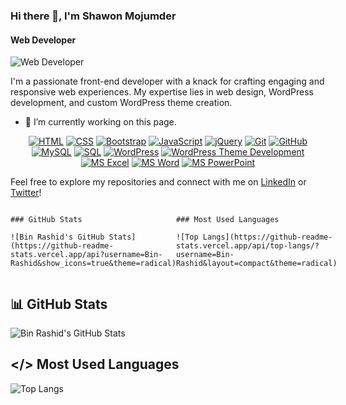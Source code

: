 ### Hi there 👋, I'm Shawon Mojumder
#### Web Developer
![Web Developer](https://pbs.twimg.com/profile_banners/1614454756067651584/1708783000/600x200)

I'm a passionate front-end developer with a knack for crafting engaging and responsive web experiences. My expertise lies in web design, WordPress development, and custom WordPress theme creation.

- 🔭 I’m currently working on this page. 







<div align="center">

[![HTML](https://img.shields.io/badge/HTML-E34F26?style=for-the-badge&logo=html5&logoColor=white)](#)
[![CSS](https://img.shields.io/badge/CSS-1572B6?style=for-the-badge&logo=css3&logoColor=white)](#)
[![Bootstrap](https://img.shields.io/badge/Bootstrap-563D7C?style=for-the-badge&logo=bootstrap&logoColor=white)](#)
[![JavaScript](https://img.shields.io/badge/JavaScript-F7DF1E?style=for-the-badge&logo=javascript&logoColor=black)](#)
[![jQuery](https://img.shields.io/badge/jQuery-0769AD?style=for-the-badge&logo=jquery&logoColor=white)](#)
[![Git](https://img.shields.io/badge/Git-F05032?style=for-the-badge&logo=git&logoColor=white)](#)
[![GitHub](https://img.shields.io/badge/GitHub-181717?style=for-the-badge&logo=github&logoColor=white)](#)
[![MySQL](https://img.shields.io/badge/MySQL-4479A1?style=for-the-badge&logo=mysql&logoColor=white)](#)
[![SQL](https://img.shields.io/badge/SQL-003366?style=for-the-badge&logo=sql&logoColor=white)](#)
[![WordPress](https://img.shields.io/badge/WordPress-21759B?style=for-the-badge&logo=wordpress&logoColor=white)](#)
[![WordPress Theme Development](https://img.shields.io/badge/WordPress_Theme_Development-0088CC?style=for-the-badge&logo=wordpress&logoColor=white)](#)
[![MS Excel](https://img.shields.io/badge/MS_Excel-217346?style=for-the-badge&logo=microsoft-excel&logoColor=white)](#)
[![MS Word](https://img.shields.io/badge/MS_Word-2B579A?style=for-the-badge&logo=microsoft-word&logoColor=white)](#)
[![MS PowerPoint](https://img.shields.io/badge/MS_PowerPoint-B7472A?style=for-the-badge&logo=microsoft-powerpoint&logoColor=white)](#)

</div>

Feel free to explore my repositories and connect with me on [LinkedIn](https://inkedin.com/in/shawon-mojumder-wd) or [Twitter](https://twitter.com/ShawonBinRashd)!


<div style="display: flex;">

  <div style="flex: 1;">

    ### GitHub Stats

    ![Bin Rashid's GitHub Stats](https://github-readme-stats.vercel.app/api?username=Bin-Rashid&show_icons=true&theme=radical)

  </div>

  <div style="flex: 1;">

    ### Most Used Languages

    ![Top Langs](https://github-readme-stats.vercel.app/api/top-langs/?username=Bin-Rashid&layout=compact&theme=radical)

  </div>

</div>








## 📊 GitHub Stats
![Bin Rashid's GitHub Stats](https://github-readme-stats.vercel.app/api?username=Bin-Rashid&show_icons=true&theme=radical) 
## </> Most Used Languages 
![Top Langs](https://github-readme-stats.vercel.app/api/top-langs/?username=Bin-Rashid&layout=compact&theme=radical)
